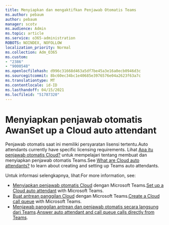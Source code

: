 ```yaml
---
title: Menyiapkan dan mengaktifkan Penjawab Otomatis Teams
ms.author: pebaum
author: pebaum
manager: scotv
ms.audience: Admin
ms.topic: article
ms.service: o365-administration
ROBOTS: NOINDEX, NOFOLLOW
localization_priority: Normal
ms.collection: Adm_O365
ms.custom:
- "2386"
- "9000548"
ms.openlocfilehash: d996c31668d463a5df7be45a3e16a0ecb0946d3c
ms.sourcegitcommit: 8bc60ec34bc1e40685e3976576e04a2623f63a7c
ms.translationtype: MT
ms.contentlocale: id-ID
ms.lasthandoff: 04/15/2021
ms.locfileid: "51787320"
---
```

# <a name="set-up-a-cloud-auto-attendant"></a><span data-ttu-id="ba459-102">Menyiapkan penjawab otomatis Awan</span><span class="sxs-lookup"><span data-stu-id="ba459-102">Set up a Cloud auto attendant</span></span>

<span data-ttu-id="ba459-103">Penjawab otomatis saat ini memiliki persyaratan lisensi tertentu.</span><span class="sxs-lookup"><span data-stu-id="ba459-103">Auto attendants currently have specific licensing requirements.</span></span> <span data-ttu-id="ba459-104">Lihat [Apa itu penjawab otomatis Cloud?](https://docs.microsoft.com/microsoftteams/what-are-phone-system-auto-attendants) untuk mempelajari tentang membuat dan menyiapkan penjawab otomatis Teams.</span><span class="sxs-lookup"><span data-stu-id="ba459-104">See [What are Cloud auto attendants?](https://docs.microsoft.com/microsoftteams/what-are-phone-system-auto-attendants) to learn about creating and setting up Teams auto attendants.</span></span> 

<span data-ttu-id="ba459-105">Untuk informasi selengkapnya, lihat:</span><span class="sxs-lookup"><span data-stu-id="ba459-105">For more information, see:</span></span>

- <span data-ttu-id="ba459-106">[Menyiapkan penjawab otomatis Cloud](https://docs.microsoft.com/microsoftteams/create-a-phone-system-auto-attendant) dengan Microsoft Teams.</span><span class="sxs-lookup"><span data-stu-id="ba459-106">[Set up a Cloud auto attendant](https://docs.microsoft.com/microsoftteams/create-a-phone-system-auto-attendant) with Microsoft Teams.</span></span> 
- <span data-ttu-id="ba459-107">[Buat antrean panggilan Cloud](https://docs.microsoft.com/microsoftteams/create-a-phone-system-call-queue) dengan Microsoft Teams.</span><span class="sxs-lookup"><span data-stu-id="ba459-107">[Create a Cloud call queue](https://docs.microsoft.com/microsoftteams/create-a-phone-system-call-queue) with Microsoft Teams.</span></span> 
- <span data-ttu-id="ba459-108">[Menjawab panggilan antrean dan penjawab otomatis secara langsung dari Teams](https://docs.microsoft.com/microsoftteams/answer-auto-attendant-and-call-queue-calls).</span><span class="sxs-lookup"><span data-stu-id="ba459-108">[Answer auto attendant and call queue calls directly from Teams](https://docs.microsoft.com/microsoftteams/answer-auto-attendant-and-call-queue-calls).</span></span> 